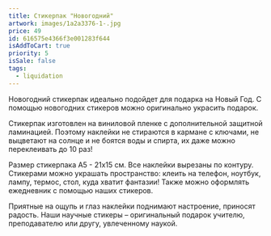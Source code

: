```yaml
---
title: Стикерпак "Новогодний"
artwork: images/1a2a3376-1-.jpg
price: 49
id: 616575e4366f3e001283f644
isAddToCart: true
priority: 5
isSale: false
tags:
  - liquidation
---
```


Новогодний стикерпак идеально подойдет для подарка на Новый Год. С помощью новогодних стикеров можно оригинально украсить подарок.

Стикерпак изготовлен на виниловой пленке с дополнительной защитной ламинацией. Поэтому наклейки не стираются в кармане с ключами, не выцветают на солнце и не боятся воды и спирта, их даже можно переклеивать до 10 раз!

Размер стикерпака А5 - 21х15 см. Все наклейки вырезаны по контуру. Стикерами можно украшать пространство: клеить на телефон, ноутбук, лампу, термос, стол, куда хватит фантазии! Также можно оформлять ежедневник с помощью наших стикеров.

Приятные на ощупь и глаз наклейки поднимают настроение, приносят радость. Наши научные стикеры – оригинальный подарок учителю, преподавателю или другу, увлеченному наукой.
